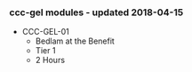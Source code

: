 ### ccc-gel modules - updated 2018-04-15
* CCC-GEL-01
  * Bedlam at the Benefit
  * Tier 1
  * 2 Hours
